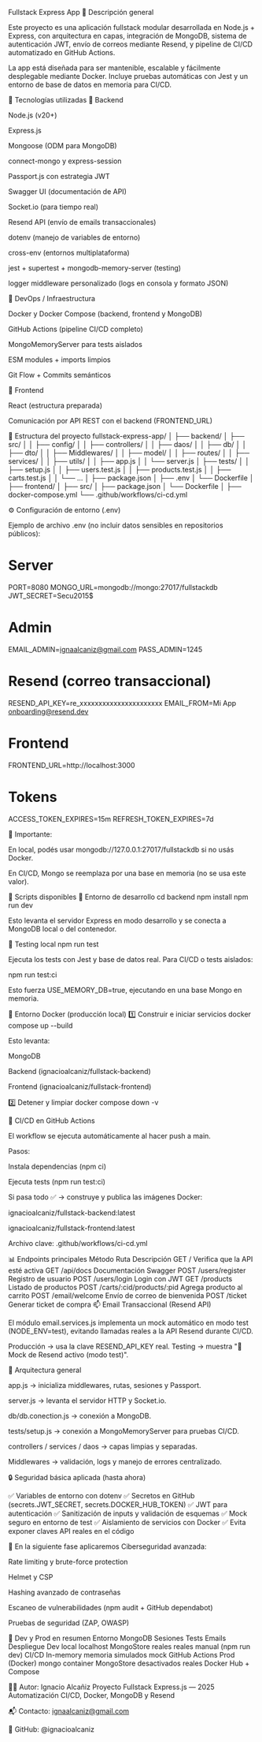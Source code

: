 Fullstack Express App
🚀 Descripción general

Este proyecto es una aplicación fullstack modular desarrollada en Node.js + Express, con arquitectura en capas, integración de MongoDB, sistema de autenticación JWT, envío de correos mediante Resend, y pipeline de CI/CD automatizado en GitHub Actions.

La app está diseñada para ser mantenible, escalable y fácilmente desplegable mediante Docker.
Incluye pruebas automáticas con Jest y un entorno de base de datos en memoria para CI/CD.

🧩 Tecnologías utilizadas
🔹 Backend

Node.js (v20+)

Express.js

Mongoose (ODM para MongoDB)

connect-mongo y express-session

Passport.js con estrategia JWT

Swagger UI (documentación de API)

Socket.io (para tiempo real)

Resend API (envío de emails transaccionales)

dotenv (manejo de variables de entorno)

cross-env (entornos multiplataforma)

jest + supertest + mongodb-memory-server (testing)

logger middleware personalizado (logs en consola y formato JSON)

🔹 DevOps / Infraestructura

Docker y Docker Compose (backend, frontend y MongoDB)

GitHub Actions (pipeline CI/CD completo)

MongoMemoryServer para tests aislados

ESM modules + imports limpios

Git Flow + Commits semánticos

🔹 Frontend

React (estructura preparada)

Comunicación por API REST con el backend (FRONTEND_URL)

🧱 Estructura del proyecto
fullstack-express-app/
│
├── backend/
│   ├── src/
│   │   ├── config/
│   │   ├── controllers/
│   │   ├── daos/
│   │   ├── db/
│   │   ├── dto/
│   │   ├── Middlewares/
│   │   ├── model/
│   │   ├── routes/
│   │   ├── services/
│   │   ├── utils/
│   │   ├── app.js
│   │   └── server.js
│   ├── tests/
│   │   ├── setup.js
│   │   ├── users.test.js
│   │   ├── products.test.js
│   │   ├── carts.test.js
│   │   └── ...
│   ├── package.json
│   ├── .env
│   └── Dockerfile
│
├── frontend/
│   ├── src/
│   ├── package.json
│   └── Dockerfile
│
├── docker-compose.yml
└── .github/workflows/ci-cd.yml

⚙️ Configuración de entorno (.env)

Ejemplo de archivo .env (no incluir datos sensibles en repositorios públicos):

# Server
PORT=8080
MONGO_URL=mongodb://mongo:27017/fullstackdb
JWT_SECRET=Secu2015$

# Admin
EMAIL_ADMIN=ignaalcaniz@gmail.com
PASS_ADMIN=1245

# Resend (correo transaccional)
RESEND_API_KEY=re_xxxxxxxxxxxxxxxxxxxxxx
EMAIL_FROM=Mi App <onboarding@resend.dev>

# Frontend
FRONTEND_URL=http://localhost:3000

# Tokens
ACCESS_TOKEN_EXPIRES=15m
REFRESH_TOKEN_EXPIRES=7d


📌 Importante:

En local, podés usar mongodb://127.0.0.1:27017/fullstackdb si no usás Docker.

En CI/CD, Mongo se reemplaza por una base en memoria (no se usa este valor).

🧠 Scripts disponibles
📍 Entorno de desarrollo
cd backend
npm install
npm run dev


Esto levanta el servidor Express en modo desarrollo y se conecta a MongoDB local o del contenedor.

🧪 Testing local
npm run test


Ejecuta los tests con Jest y base de datos real.
Para CI/CD o tests aislados:

npm run test:ci


Esto fuerza USE_MEMORY_DB=true, ejecutando en una base Mongo en memoria.

🐳 Entorno Docker (producción local)
1️⃣ Construir e iniciar servicios
docker compose up --build


Esto levanta:

MongoDB

Backend (ignacioalcaniz/fullstack-backend)

Frontend (ignacioalcaniz/fullstack-frontend)

2️⃣ Detener y limpiar
docker compose down -v

🔄 CI/CD en GitHub Actions

El workflow se ejecuta automáticamente al hacer push a main.

Pasos:

Instala dependencias (npm ci)

Ejecuta tests (npm run test:ci)

Si pasa todo ✅ → construye y publica las imágenes Docker:

ignacioalcaniz/fullstack-backend:latest

ignacioalcaniz/fullstack-frontend:latest

Archivo clave: .github/workflows/ci-cd.yml

📊 Endpoints principales
Método	Ruta	Descripción
GET	/	Verifica que la API esté activa
GET	/api/docs	Documentación Swagger
POST	/users/register	Registro de usuario
POST	/users/login	Login con JWT
GET	/products	Listado de productos
POST	/carts/:cid/products/:pid	Agrega producto al carrito
POST	/email/welcome	Envío de correo de bienvenida
POST	/ticket	Generar ticket de compra
📫 Email Transaccional (Resend API)

El módulo email.services.js implementa un mock automático en modo test (NODE_ENV=test), evitando llamadas reales a la API Resend durante CI/CD.

Producción → usa la clave RESEND_API_KEY real.
Testing → muestra "🧪 Mock de Resend activo (modo test)".

🧠 Arquitectura general

app.js → inicializa middlewares, rutas, sesiones y Passport.

server.js → levanta el servidor HTTP y Socket.io.

db/db.conection.js → conexión a MongoDB.

tests/setup.js → conexión a MongoMemoryServer para pruebas CI/CD.

controllers / services / daos → capas limpias y separadas.

Middlewares → validación, logs y manejo de errores centralizado.

🔒 Seguridad básica aplicada (hasta ahora)

✅ Variables de entorno con dotenv
✅ Secretos en GitHub (secrets.JWT_SECRET, secrets.DOCKER_HUB_TOKEN)
✅ JWT para autenticación
✅ Sanitización de inputs y validación de esquemas
✅ Mock seguro en entorno de test
✅ Aislamiento de servicios con Docker
✅ Evita exponer claves API reales en el código

🧱 En la siguiente fase aplicaremos Ciberseguridad avanzada:

Rate limiting y brute-force protection

Helmet y CSP

Hashing avanzado de contraseñas

Escaneo de vulnerabilidades (npm audit + GitHub dependabot)

Pruebas de seguridad (ZAP, OWASP)

🧩 Dev y Prod en resumen
Entorno	MongoDB	Sesiones	Tests	Emails	Despliegue
Dev local	localhost	MongoStore	reales	reales	manual (npm run dev)
CI/CD	In-memory	memoria	simulados	mock	GitHub Actions
Prod (Docker)	mongo container	MongoStore	desactivados	reales	Docker Hub + Compose

👨‍💻 Autor:
Ignacio Alcañiz
Proyecto Fullstack Express.js — 2025
Automatización CI/CD, Docker, MongoDB y Resend

📬 Contacto: ignaalcaniz@gmail.com

🐙 GitHub: @ignacioalcaniz
